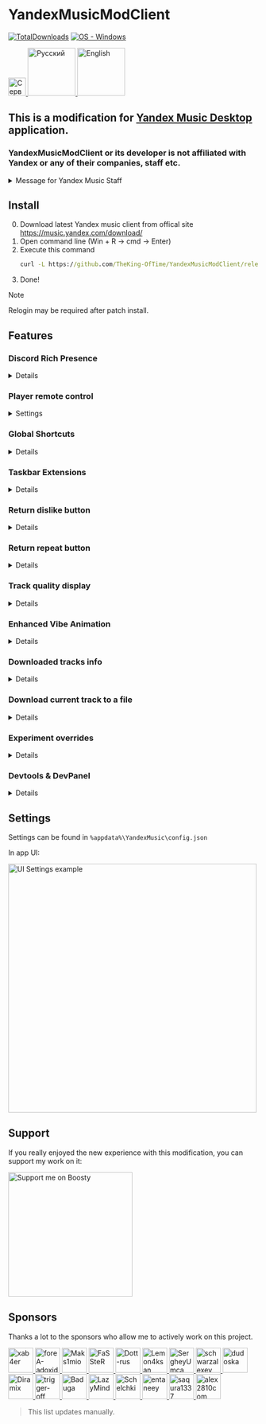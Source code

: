 # YandexMusicModClient
[![TotalDownloads](https://img.shields.io/github/downloads/TheKing-OfTime/YandexMusicModClient/total?label=Downloads)](https://github.com/TheKing-OfTime/YandexMusicModClient/releases "Download") [![OS - Windows](https://img.shields.io/badge/OS-Windows-blue?logo=windows&logoColor=white)](https://github.com/TheKing-OfTime/YandexMusicModClient/releases "Download")

<p align="left">
	<a href="https://discord.gg/HGNKDxwHEH">
      <img height="35.48" alt="Сервер" src="https://github.com/user-attachments/assets/b7c8a272-b48c-411f-aca3-6512086a9a18">
   </a>
   <a href="https://github.com/TheKing-OfTime/YandexMusicModClient/">
      <img width="96" alt="Русский" src="https://github.com/TheKing-OfTime/YandexMusicModClient/blob/master/assets/Ru_Badge.png">
   </a>
   <a href="https://github.com/TheKing-OfTime/YandexMusicModClient/blob/master/doc/en/README.md">
      <img width="96" alt="English" src="https://github.com/TheKing-OfTime/YandexMusicModClient/blob/master/assets/En_Badge_Highlighted.png">
   </a>
</p>

## This is a modification for [Yandex Music Desktop](https://music.yandex.com/download/) application.
### YandexMusicModClient or its developer is not affiliated with Yandex or any of their companies, staff etc.
<details>
   <summary>Message for Yandex Music Staff</summary>

Since you found my code usefull and copied some parts from [here](https://github.com/TheKing-OfTime/YandexMusicModClient/commit/5384285a8de1101102fc21f593266807b38a304f#diff-c314348839e9fcfdd871cc449297e9cf3f9631701ff29758014ba11bf9200ba0) (more specifically PLAYER_ACTION event) and added it to vanilla client. You might want to hire me.
My work will be much more efficient if I work on the source code in a cozy office rather than with a minified & webpacked version of the code
</details>


## Install

0. Download latest Yandex music client from offical site https://music.yandex.com/download/
1. Open command line (Win + R -> cmd -> Enter)
2. Execute this command
   ```bat
   curl -L https://github.com/TheKing-OfTime/YandexMusicModClient/releases/latest/download/app.asar > %localappdata%/Programs/YandexMusic/resources/app.asar
   ```
3. Done!

> [!NOTE]  
> Relogin may be required after patch install.


## Features

### Discord Rich Presence
<details>
   <summary>Details</summary>


Adds support for Discord Rich Presence

<details>
   <summary>Settings</summary>

      "discordRPC": {
			"enable": true or false,                         //Enables or disables disocrd RPC
			"applicationIDForRPC": "1124055337234858005",    //ID of your custom application for discord RPC
			"showButtons": true or false,                    //Enables or disables all buttons in discord Status 
			"overrideDeepLinksExperiment": true or false,    //Enables or disables split web and desktop buttons into one button
			"showGitHubButton": true or false,               //Enables or disables Github button if overrideDeepLinksExperiment set to true
			"afkTimeout": 15,				 //Timeout for activity to be cleared if track paused. Value in minutes.
			"showAlbum": true or false,                      //Enables or disables album string in discord Status 
   			"showSmallIcon": true or false,                  //Enables or disables status icon in discord Status 
      }

</details>

![image](https://github.com/user-attachments/assets/dd793a12-d67c-4d9e-930a-00c7f7ce47c1)

</details>

### Player remote control
<details>
   <summary>Settings</summary>


Adds support for managing desktop client playback from other devices.

<img width="250" alt="List of devices to play with" src="https://github.com/user-attachments/assets/17196b75-85c4-42f0-af81-ab62123fde5c">
<img width="250" alt="Manage playback from your phone on the PC client" src="https://github.com/user-attachments/assets/305a94f9-4908-4c47-9d75-c0838dbad805">

<details>
   <summary>Настройки</summary>

You can disable it on the settings page

![image](https://github.com/user-attachments/assets/8b7280d6-f2ef-4a0e-8835-32e173a1e843)

</details>

</details>

### Global Shortcuts
<details>
   <summary>Details</summary>


Adds support for Global Shortcuts.

Currently supported only this actions (I tried add more but others work pretty unstable due to horrible babel & webpack config on Yandex's end)

<details>
   <summary>Settings</summary>

	"globalShortcuts": {
		"TOGGLE_PLAY": "Ctrl+/",
		"MOVE_FORWARD": "Ctrl+,",
		"MOVE_BACKWARD": "Ctrl+.",
		"TOGGLE_SHUFFLE": "Ctrl+\'",
  		"REPEAT_NONE": undefined,
  		"REPEAT_CONTEXT": undefined,
  		"REPEAT_NONE": undefined,
  		"TOGGLE_LIKE": undefined,
  		"TOGGLE_DISLIKE": undefined,
	}

</details>

</details>

### Taskbar Extensions
<details>
   <summary>Details</summary>


Adds support for Taskbar Extensions

<details>
   <summary>Settings</summary>

      "taskBarExtensions": {
			"enable": true or false //Enables or disables Taskbar Extensions
      }

</details>

![image](https://github.com/TheKing-OfTime/YandexMusicModClient/assets/68960526/8c3711a3-4bb7-4601-a291-b5c7eb5f58f0)

</details>

### Return dislike button
<details>
   <summary>Details</summary>

Returns dislike button on main player bar

![image](https://github.com/user-attachments/assets/22a83331-dfc4-4c7b-92c9-4fdbe2758910)

</details>

### Return repeat button
<details>
   <summary>Details</summary>

When My Vibe is in use, the repeat button on the main player bar becomes available.

</details>

### Track quality display
<details>
   <summary>Details</summary>

Displayes track quality or codec

<details>
   <summary>Settings</summary>

	"playerBarEnhancement": {
 		"showDislikeButton": true //Enabels or disabels Return dislike button feature
		"showCodecInsteadOfQualityMark": true //Show codec instead of quality mark
	}

</details>

![image](https://github.com/user-attachments/assets/da143017-b9ff-4faf-91dc-b9ccc81b1e2f)
![image](https://github.com/user-attachments/assets/3e5b6fb2-fbd3-4e04-880c-f1e556d8c4ef)

</details>

### Enhanced Vibe Animation
<details>
   <summary>Details</summary>

Enhances Vibe Animation behavior. It better adapts to music. Also allows custom FPS of the animation rendering.
<details>
   <summary>Settings</summary>

      "vibeAnimationEnhancement": {
	    "maxFPS": 25,              	// Max allowed FPS. Defalut 25. Recommended 25 - 144. Don't set this value below 1
	    "intensityCoefficient": 1, 	// Sensitivity of music analysis. Default 1, Recommended: 0.5 - 2. If set to 0 disables enhancement behavior (almost :D)
	    "linearDeBoost": 5,		// [DEPRECATED] Separation coefficient of track peaks from the main track. Default 5. Recommended 2 - 8. If 1 disables libear deboost.
	    "playOnAnyEntity": false,	// If enabled Animation plays even if not My Vibe used as track source.
	    "disableRendering": false	// Disables rendering of the animation. Use only if you feel significant fps drops. Else try adjust maxFPS value.
      }

</details>

before:

https://github.com/user-attachments/assets/23a8da4d-3d6a-43c6-a5f5-965e065ed912

after:

https://github.com/user-attachments/assets/b062a3ee-d05e-4cf3-8e03-b6f8bf66525c


</details>

### Downloaded tracks info
<details>
   <summary>Details</summary>

Adds information about downloaded tracks to the settings page (tracks count and used storage for downloaded tracks)

![image](https://github.com/user-attachments/assets/d3ba9ada-941c-4bd2-8c53-dad54090bf4e)


</details>

### Download current track to a file
<details>
   <summary>Details</summary>

Allows download track that is currently playing into a file. Click to the quality/codec icon to show download dialog.

</details>

### Experiment overrides
<details>
   <summary>Details</summary>

Allows you to enable/disable any experiment in the app. To do so you need set `"enableDevTools": true` and then you'll see the button in the dev panel:

</details>

### Devtools & DevPanel
<details>
   <summary>Details</summary>

Devtools are disabled by default. To enable them you need modify `%appdata%\YandexMusic\config.json`:

Change `"enableDevTools": false` to `"enableDevTools": true`

![electron_L6SeZLnSAH](https://github.com/TheKing-OfTime/YandexMusicModClient/assets/68960526/ae841087-d910-45e5-a007-3fd869a493e1)

![electron_y6aOeckPLH](https://github.com/TheKing-OfTime/YandexMusicModClient/assets/68960526/4bde4785-9196-4ac6-ad3b-9ac5db5b61c8)

</details>

## Settings
Settings can be found in `%appdata%\YandexMusic\config.json`

In app UI:
<p align="left">
<img width="500" alt="UI Settings example" src="https://github.com/user-attachments/assets/b53302b8-cd6c-4f66-b1e4-bb16a7f1db77">
</p>

## Support
If you really enjoyed the new experience with this modification, you can support my work on it:
<p align="left">
   <a href="https://boosty.to/thekingoftime/donate">
      <img width="250" alt="Support me on Boosty" src="https://github.com/user-attachments/assets/7b341f16-6513-4138-a3c5-b5892b062f63">
   </a>
</p>

## Sponsors
Thanks a lot to the sponsors who allow me to actively work on this project.
<p align="left">
   <a href="https://github.com/xab4er">
      <img width="50" alt="xab4er" src="https://avatars.githubusercontent.com/u/60750449?v=4">
   </a>
   <a href="https://github.com/foreA-adoxid">
      <img width="50" alt="foreA-adoxid" src="https://avatars.githubusercontent.com/u/72875762?v=4">
   </a>
   <a href="https://github.com/Maks1mio">
      <img width="50" alt="Maks1mio" src="https://avatars.githubusercontent.com/u/44835662?v=4">
   </a>
   <a href="https://github.com/FaSSteR">
      <img width="50" alt="FaSSteR" src="https://avatars.githubusercontent.com/u/50427367?v=4">
   </a>
   <a href="https://github.com/Dott-rus">
      <img width="50" alt="Dott-rus" src="https://avatars.githubusercontent.com/u/78660260?v=4">
   </a>
   <a href="https://github.com/Lemon4ksan">
      <img width="50" alt="Lemon4ksan" src="https://avatars.githubusercontent.com/u/122788290?v=4">
   </a>
   <a href="https://github.com/SergheyUmca">
      <img width="50" alt="SergheyUmca" src="https://avatars.githubusercontent.com/u/33039150?v=4">
   </a>
   <a href="https://github.com/schwarzalexey">
      <img width="50" alt="schwarzalexey" src="https://avatars.githubusercontent.com/u/97682066?v=4?v=4">
   </a>
   <a href="https://github.com/dudoska">
      <img width="50" alt="dudoska" src="https://avatars.githubusercontent.com/u/94677394?v=4">
   </a>
   <a href="https://github.com/Diramix">
      <img width="50" alt="Diramix" src="https://avatars.githubusercontent.com/u/79011730?v=4">
   </a>
   <a href="https://github.com/trigger-off">
      <img width="50" alt="trigger-off" src="https://avatars.githubusercontent.com/u/71810229?v=4">
   </a>
   <a href="https://github.com/Baduga">
      <img width="50" alt="Baduga" src="https://avatars.githubusercontent.com/u/69755854?v=4">
   </a>
   <a href="https://github.com/LazyMind">
      <img width="50" alt="LazyMind" src="https://avatars.githubusercontent.com/u/87148057?v=4">
   </a>
   <a href="https://github.com/Schelchki">
      <img width="50" alt="Schelchki" src="https://avatars.githubusercontent.com/u/162707132?v=4">
   </a>
   <a href="https://github.com/entaneey">
      <img width="50" alt="entaneey" src="https://avatars.githubusercontent.com/u/195827686?v=4">
   </a>
   <a href="https://github.com/saqura1337">
      <img width="50" alt="saqura1337" src="https://avatars.githubusercontent.com/u/68153864?v=4">
   </a>
   <a href="https://github.com/alex2810com">
      <img width="50" alt="alex2810com" src="https://avatars.githubusercontent.com/u/187911293?v=4">
   </a>
</p>

> This list updates manually.
